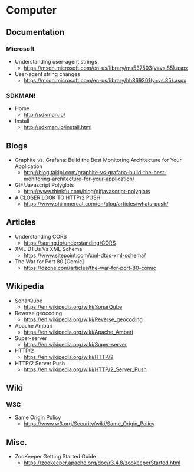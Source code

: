 # Computer
## Documentation
### Microsoft
* Understanding user-agent strings
  * https://msdn.microsoft.com/en-us/library/ms537503(v=vs.85).aspx
* User-agent string changes
  * https://msdn.microsoft.com/en-us/library/hh869301(v=vs.85).aspx

### SDKMAN!
* Home
  * http://sdkman.io/
* Install
  * http://sdkman.io/install.html

## Blogs
* Graphite vs. Grafana: Build the Best Monitoring Architecture for Your Application
  * http://blog.takipi.com/graphite-vs-grafana-build-the-best-monitoring-architecture-for-your-application/
* GIF/Javascript Polyglots
  * http://www.thinkfu.com/blog/gifjavascript-polyglots
* A CLOSER LOOK TO HTTP/2 PUSH
  * https://www.shimmercat.com/en/blog/articles/whats-push/

## Articles
* Understanding CORS
  * https://spring.io/understanding/CORS
* XML DTDs Vs XML Schema
  * https://www.sitepoint.com/xml-dtds-xml-schema/
* The War for Port 80 [Comic]
  * https://dzone.com/articles/the-war-for-port-80-comic

## Wikipedia
* SonarQube
  * https://en.wikipedia.org/wiki/SonarQube
* Reverse geocoding
  * https://en.wikipedia.org/wiki/Reverse_geocoding
* Apache Ambari
  * https://en.wikipedia.org/wiki/Apache_Ambari
* Super-server
  * https://en.wikipedia.org/wiki/Super-server
* HTTP/2
  * https://en.wikipedia.org/wiki/HTTP/2
* HTTP/2 Server Push
  * https://en.wikipedia.org/wiki/HTTP/2_Server_Push

## Wiki
### W3C
* Same Origin Policy
  * https://www.w3.org/Security/wiki/Same_Origin_Policy

## Misc.
* ZooKeeper Getting Started Guide
  * https://zookeeper.apache.org/doc/r3.4.8/zookeeperStarted.html
